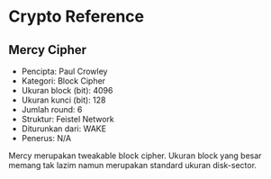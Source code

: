 # Crypto Reference

## Mercy Cipher

* Pencipta: Paul Crowley
* Kategori: Block Cipher
* Ukuran block (bit): 4096
* Ukuran kunci (bit): 128
* Jumlah round: 6
* Struktur: Feistel Network
* Diturunkan dari: WAKE
* Penerus: N/A

Mercy merupakan tweakable block cipher. Ukuran block yang besar memang tak lazim namun merupakan standard ukuran disk-sector.